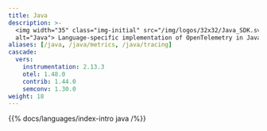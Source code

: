 ```yaml
---
title: Java
description: >-
  <img width="35" class="img-initial" src="/img/logos/32x32/Java_SDK.svg"
  alt="Java"> Language-specific implementation of OpenTelemetry in Java.
aliases: [/java, /java/metrics, /java/tracing]
cascade:
  vers:
    instrumentation: 2.13.3
    otel: 1.48.0
    contrib: 1.44.0
    semconv: 1.30.0
weight: 18
---
```


{{% docs/languages/index-intro java /%}}
